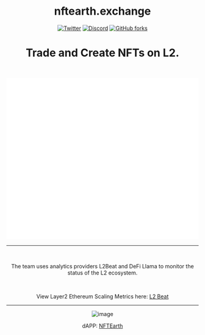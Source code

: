 <span align="center">

# nftearth.exchange

[![Twitter](https://img.shields.io/badge/Twitter-black?logo=twitter&logoColor=white)](https://twitter.com/@NFTEarth_L2)
[![Discord](https://img.shields.io/discord/1062256160264171520?color=black&label=discord&logo=discord&logoColor=white)](https://discord.gg/nftearth)
[![GitHub forks](https://img.shields.io/github/forks/nftearth/marketplace-v2?style=social)](https://github.com/nftearth)

# Trade and Create NFTs on L2.

<br />

![NFTEarth GitHub Metrics](profile/metrics.svg)

---
  
<br />


The team uses analytics providers L2Beat and DeFi Llama to monitor the status of the L2 ecosystem. 

<br />

View Layer2 Ethereum Scaling Metrics here: [L2 Beat](https://l2beat.com/scaling/tvl)

---

![image](https://user-images.githubusercontent.com/29180454/235240922-a2e871a9-4dbc-498e-8690-f7ab9c021b7b.png)

dAPP: [NFTEarth](https://nftearth.exchange)

<br />

</span>
